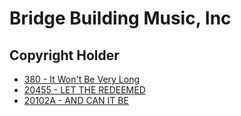# Bridge Building Music, Inc

## Copyright Holder

- [380 - It Won't Be Very Long](/hymns/380.md)
- [20455 - LET THE REDEEMED](/hymns/20455.md)
- [20102A - AND CAN IT BE](/hymns/20102A.md)

